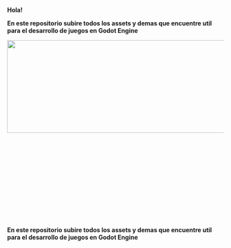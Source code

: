 <p><strong>Hola!</strong></p>
<p><strong>En este repositorio subire todos los assets y demas que encuentre util para el desarrollo de juegos en Godot Engine</strong></p>
<p><img style="float: left;" src="https://upload.wikimedia.org/wikipedia/commons/5/5a/Godot_logo.svg" alt="" width="532" height="215" /></p>
<p>&nbsp;</p>
<p>&nbsp;</p>
<p>&nbsp;</p>
<p>&nbsp;</p>
<p>&nbsp;</p>
<p>&nbsp;</p>
<p>&nbsp;</p>
<p><strong>En este repositorio subire todos los assets y demas que encuentre util para el desarrollo de juegos en Godot Engine</strong></p>
